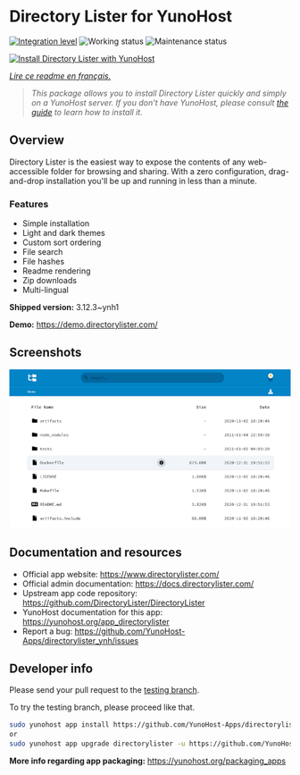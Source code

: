<!--
N.B.: This README was automatically generated by https://github.com/YunoHost/apps/tree/master/tools/README-generator
It shall NOT be edited by hand.
-->

# Directory Lister for YunoHost

[![Integration level](https://dash.yunohost.org/integration/directorylister.svg)](https://dash.yunohost.org/appci/app/directorylister) ![Working status](https://ci-apps.yunohost.org/ci/badges/directorylister.status.svg) ![Maintenance status](https://ci-apps.yunohost.org/ci/badges/directorylister.maintain.svg)

[![Install Directory Lister with YunoHost](https://install-app.yunohost.org/install-with-yunohost.svg)](https://install-app.yunohost.org/?app=directorylister)

*[Lire ce readme en français.](./README_fr.md)*

> *This package allows you to install Directory Lister quickly and simply on a YunoHost server.
If you don't have YunoHost, please consult [the guide](https://yunohost.org/#/install) to learn how to install it.*

## Overview

Directory Lister is the easiest way to expose the contents of any web-accessible folder for browsing and sharing. With a zero configuration, drag-and-drop installation you'll be up and running in less than a minute.

### Features

- Simple installation
- Light and dark themes
- Custom sort ordering
- File search
- File hashes
- Readme rendering
- Zip downloads
- Multi-lingual

**Shipped version:** 3.12.3~ynh1

**Demo:** https://demo.directorylister.com/

## Screenshots

![Screenshot of Directory Lister](./doc/screenshots/Screenshot.png)

## Documentation and resources

* Official app website: <https://www.directorylister.com/>
* Official admin documentation: <https://docs.directorylister.com/>
* Upstream app code repository: <https://github.com/DirectoryLister/DirectoryLister>
* YunoHost documentation for this app: <https://yunohost.org/app_directorylister>
* Report a bug: <https://github.com/YunoHost-Apps/directorylister_ynh/issues>

## Developer info

Please send your pull request to the [testing branch](https://github.com/YunoHost-Apps/directorylister_ynh/tree/testing).

To try the testing branch, please proceed like that.

``` bash
sudo yunohost app install https://github.com/YunoHost-Apps/directorylister_ynh/tree/testing --debug
or
sudo yunohost app upgrade directorylister -u https://github.com/YunoHost-Apps/directorylister_ynh/tree/testing --debug
```

**More info regarding app packaging:** <https://yunohost.org/packaging_apps>
